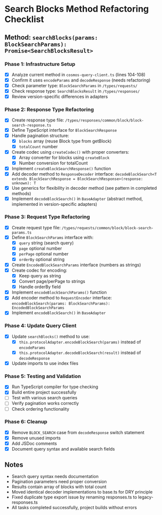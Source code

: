# Search Blocks Method Refactoring Checklist

## Method: `searchBlocks(params: BlockSearchParams): Promise<SearchBlocksResult>`

### Phase 1: Infrastructure Setup
- [x] Analyze current method in `cosmos-query-client.ts` (lines 104-108)
- [x] Confirm it uses `encodeParams` and `decodeResponse` (needs refactoring)
- [x] Check parameter type: `BlockSearchParams` in `/types/requests/`
- [x] Check response type: `SearchBlocksResult` in `/types/responses/`
- [x] Review version-specific differences in adapters

### Phase 2: Response Type Refactoring
- [x] Create response type file: `/types/responses/common/block/block-search-response.ts`
- [x] Define TypeScript interface for `BlockSearchResponse`
- [x] Handle pagination structure:
  - [x] `blocks` array (reuse Block type from getBlock)
  - [x] `totalCount` number
- [x] Create codec using `createCodec()` with proper converters:
  - [x] Array converter for blocks using `createBlock`
  - [x] Number conversion for totalCount
- [x] Implement `createBlockSearchResponse()` function
- [x] Add decoder method to `ResponseDecoder` interface: `decodeBlockSearch<T extends BlockSearchResponse = BlockSearchResponse>(response: unknown): T`
- [x] Use generics for flexibility in decoder method (see pattern in completed methods)
- [x] Implement `decodeBlockSearch()` in `BaseAdapter` (abstract method, implemented in version-specific adapters)

### Phase 3: Request Type Refactoring
- [x] Create request type file: `/types/requests/common/block/block-search-params.ts`
- [x] Define `BlockSearchParams` interface with:
  - [x] `query` string (search query)
  - [x] `page` optional number
  - [x] `perPage` optional number
  - [x] `orderBy` optional string
- [x] Create `EncodedBlockSearchParams` interface (numbers as strings)
- [x] Create codec for encoding:
  - [x] Keep query as string
  - [x] Convert page/perPage to strings
  - [x] Handle orderBy field
- [x] Implement `encodeBlockSearchParams()` function
- [x] Add encoder method to `RequestEncoder` interface: `encodeBlockSearch(params: BlockSearchParams): EncodedBlockSearchParams`
- [x] Implement `encodeBlockSearch()` in `BaseAdapter`

### Phase 4: Update Query Client
- [x] Update `searchBlocks()` method to use:
  - [x] `this.protocolAdapter.encodeBlockSearch(params)` instead of `encodeParams`
  - [x] `this.protocolAdapter.decodeBlockSearch(result)` instead of `decodeResponse`
- [x] Update imports to use index files

### Phase 5: Testing and Validation
- [x] Run TypeScript compiler for type checking
- [x] Build entire project successfully
- [ ] Test with various search queries
- [ ] Verify pagination works correctly
- [ ] Check ordering functionality

### Phase 6: Cleanup
- [x] Remove `BLOCK_SEARCH` case from `decodeResponse` switch statement
- [x] Remove unused imports
- [x] Add JSDoc comments
- [x] Document query syntax and available search fields

## Notes
- Search query syntax needs documentation
- Pagination parameters need proper conversion
- Results contain array of blocks with total count
- Moved identical decoder implementations to base.ts for DRY principle
- Fixed duplicate type export issue by renaming responses.ts to legacy-responses.ts
- All tasks completed successfully, project builds without errors